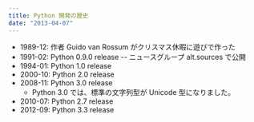 ```yaml
---
title: Python 開発の歴史
date: "2013-04-07"
---
```


* 1989-12: 作者 Guido van Rossum がクリスマス休暇に遊びで作った
* 1991-02: Python 0.9.0 release -- ニュースグループ alt.sources で公開
* 1994-01: Python 1.0 release
* 2000-10: Python 2.0 release
* 2008-11: Python 3.0 release
  * Python 3.0 では、標準の文字列型が Unicode 型になりました。
* 2010-07: Python 2.7 release
* 2012-09: Python 3.3 release

